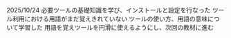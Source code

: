 2025/10/24
必要ツールの基礎知識を学び、インストールと設定を行なった
ツール利用における用語がまだ覚えきれていない
ツールの使い方、用語の意味について学習した
用語を覚えツールを円滑に使えるようにし、次回の教材に進む

